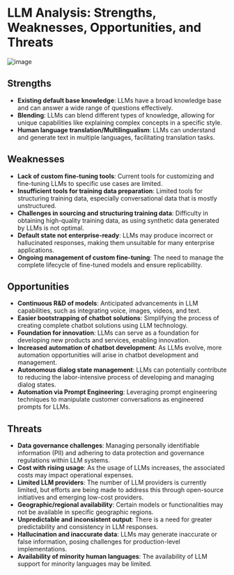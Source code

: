 # LLM Analysis: Strengths, Weaknesses, Opportunities, and Threats

![image](https://github.com/dasdristanta13/LLM-Lora-PEFT_accumulate/assets/70366198/18d3dc4a-499a-4cb1-a0c5-7b49fd0f2289)

## Strengths
- **Existing default base knowledge**: LLMs have a broad knowledge base and can answer a wide range of questions effectively.
- **Blending**: LLMs can blend different types of knowledge, allowing for unique capabilities like explaining complex concepts in a specific style.
- **Human language translation/Multilingualism**: LLMs can understand and generate text in multiple languages, facilitating translation tasks.

## Weaknesses
- **Lack of custom fine-tuning tools**: Current tools for customizing and fine-tuning LLMs to specific use cases are limited.
- **Insufficient tools for training data preparation**: Limited tools for structuring training data, especially conversational data that is mostly unstructured.
- **Challenges in sourcing and structuring training data**: Difficulty in obtaining high-quality training data, as using synthetic data generated by LLMs is not optimal.
- **Default state not enterprise-ready**: LLMs may produce incorrect or hallucinated responses, making them unsuitable for many enterprise applications.
- **Ongoing management of custom fine-tuning**: The need to manage the complete lifecycle of fine-tuned models and ensure replicability.

## Opportunities
- **Continuous R&D of models**: Anticipated advancements in LLM capabilities, such as integrating voice, images, videos, and text.
- **Easier bootstrapping of chatbot solutions**: Simplifying the process of creating complete chatbot solutions using LLM technology.
- **Foundation for innovation**: LLMs can serve as a foundation for developing new products and services, enabling innovation.
- **Increased automation of chatbot development**: As LLMs evolve, more automation opportunities will arise in chatbot development and management.
- **Autonomous dialog state management**: LLMs can potentially contribute to reducing the labor-intensive process of developing and managing dialog states.
- **Automation via Prompt Engineering**: Leveraging prompt engineering techniques to manipulate customer conversations as engineered prompts for LLMs.

## Threats
- **Data governance challenges**: Managing personally identifiable information (PII) and adhering to data protection and governance regulations within LLM systems.
- **Cost with rising usage**: As the usage of LLMs increases, the associated costs may impact operational expenses.
- **Limited LLM providers**: The number of LLM providers is currently limited, but efforts are being made to address this through open-source initiatives and emerging low-cost providers.
- **Geographic/regional availability**: Certain models or functionalities may not be available in specific geographic regions.
- **Unpredictable and inconsistent output**: There is a need for greater predictability and consistency in LLM responses.
- **Hallucination and inaccurate data**: LLMs may generate inaccurate or false information, posing challenges for production-level implementations.
- **Availability of minority human languages**: The availability of LLM support for minority languages may be limited.
